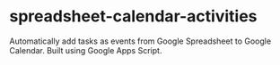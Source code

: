 # spreadsheet-calendar-activities

Automatically add tasks as events from Google Spreadsheet to Google Calendar.
Built using Google Apps Script.

